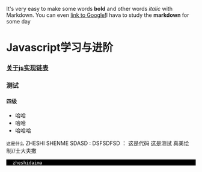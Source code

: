 It's very easy to make some words **bold** and other words *italic* with Markdown. You can even [link to Google!](http://baidu.com)I hava to study the **markdown** for some day
# Javascript学习与进阶
### [关于js实现链表](/shin.github.io//blog/linklist)
        
### 测试
#### 四级

* 哈哈
* 哈哈
* 哈哈哈

` 这是什么 `
      ZHESHI SHENME 
      SDASD 
:    DSFSDFSD
：    这是代码
        这是测试
        真美绘制//士大夫撒

<pre style="background:#000;color:#fff">
  <code>zheshidaima </code>
</pre>
